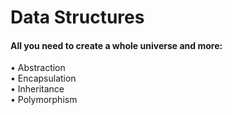 # Data Structures

#### All you need to create a whole universe and more:
  • Abstraction <br>
  • Encapsulation <br>
  • Inheritance <br>
  • Polymorphism <br>
